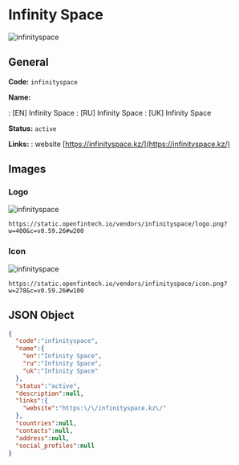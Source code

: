 
# Infinity Space 
![infinityspace](https://static.openfintech.io/vendors/infinityspace/logo.png?w=400&c=v0.59.26#w200)  

## General 
 
**Code:** `infinityspace` 
 
**Name:** 
 
:	[EN] Infinity Space 
:	[RU] Infinity Space 
:	[UK] Infinity Space 
 
**Status:** `active` 
 
**Links:** 
: website [https://infinityspace.kz/](https://infinityspace.kz/) 
 

## Images 

### Logo 
 
![infinityspace](https://static.openfintech.io/vendors/infinityspace/logo.png?w=400&c=v0.59.26#w200)  

```
https://static.openfintech.io/vendors/infinityspace/logo.png?w=400&c=v0.59.26#w200
```  

### Icon 
 
![infinityspace](https://static.openfintech.io/vendors/infinityspace/icon.png?w=278&c=v0.59.26#w100)  

```
https://static.openfintech.io/vendors/infinityspace/icon.png?w=278&c=v0.59.26#w100
```  

## JSON Object 

```json
{
  "code":"infinityspace",
  "name":{
    "en":"Infinity Space",
    "ru":"Infinity Space",
    "uk":"Infinity Space"
  },
  "status":"active",
  "description":null,
  "links":{
    "website":"https:\/\/infinityspace.kz\/"
  },
  "countries":null,
  "contacts":null,
  "address":null,
  "social_profiles":null
}
```  
